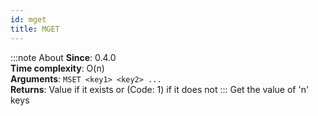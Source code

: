 ```yaml
---
id: mget
title: MGET
---
```

:::note About
**Since**: 0.4.0  
**Time complexity**: O(n)  
**Arguments**: `MSET <key1> <key2> ...`  
**Returns**: Value if it exists or (Code: 1) if it does not 
:::
Get the value of 'n' keys